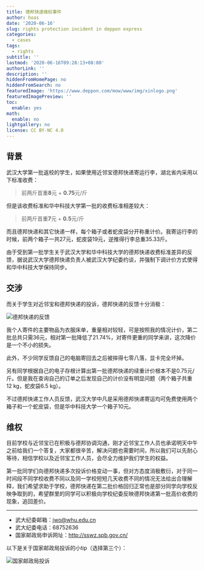 ```yaml
---
title: 德邦快递维权事件
author: hoas
date: '2020-06-16'
slug: rights protection incident in deppon express
categories:
  - cases
tags:
  - rights
subtitle: ''
lastmod: '2020-06-16T09:28:13+08:00'
authorLink: ''
description: ''
hiddenFromHomePage: no
hiddenFromSearch: no
featuredImage: 'https://www.deppon.com/mow/www/img/xinlogo.png'
featuredImagePreview: ''
toc:
  enable: yes
math:
  enable: no
lightgallery: no
license: CC BY-NC 4.0
---
```


## 背景

武汉大学第一批返校的学生，如果使用近邻宝德邦快递寄运行李，湖北省内采用以下标准收费：

<!--more-->

> 前两斤首重**8**元 + **0.75**元/斤

但是该收费标准和华中科技大学第一批的收费标准相差较大：

> 前两斤首重**7**元 + **0.5**元/斤

而且德邦快递和其它快递一样，每个箱子或者蛇皮袋分开称重计价。我寄运行李的时候，前两个箱子一共27元，蛇皮袋19元，逆推得行李总重35.33斤。

由于受到第一批学生关于武汉大学和华中科技大学的德邦快递收费标准差异的反馈，据说武汉大学德邦快递负责人被武汉大学纪委约谈，并强制下调计价方式使得和华中科技大学保持同步。

## 交涉

而关于学生对近邻宝和德邦快递的投诉，德邦快递的反馈十分消极：

![德邦快递的反馈](/images/德邦快递的反馈.png)

我个人寄件的主要物品为衣服床单，重量相对较轻，可是按照我的情况计价，第二批总共只需36元，相对第一批降低了21.74%，对寄件更重的同学来讲，这次降价是一个不小的损失。

此外，不少同学反馈自己的电脑寄回去之后被摔得七零八落，显卡完全坏掉。

另有同学根据自己的电子存根计算出第一批德邦快递的续重计价根本不是0.75元/斤。但是我在查询自己的订单之后发现自己的计价没有明显问题（两个箱子共重12 kg，蛇皮袋6.5 kg）。

不过德邦快递工作人员反馈，武汉大学中凡是采用德邦快递寄运均可免费使用两个箱子和一个蛇皮袋，但是华中科技大学一个箱子10元。

## 维权

目前学校与近邻宝已在积极与德邦协调沟通，刚才近邻宝工作人员也承诺明天中午之前给我们一个答复，大家都很辛苦，解决问题也需要时间，所以我们可以先耐心等待，相信学校以及近邻宝工作人员，会尽全力维护我们学生的权益。

第一批同学们向德邦快递多次投诉价格变动一事，但对方态度消极敷衍，对于同一时间段不同学校收费不同以及同一学校短短几天收费不同的情况无法给出合理解释，我们希望求助于学校，德邦快递在第二批价格回归正常也是部分同学向学校反映争取到的，希望群里的同学可以积极向学校纪委反映德邦快递第一批高价收费的现象，追回差价。

---

- 武大纪委邮箱：jwo@whu.edu.cn 
- 武大纪委电话：68752636
- 国家邮政局申诉网址：http://sswz.spb.gov.cn/

以下是关于国家邮政局投诉的小tip（选择第三个）：

![国家邮政局投诉](/images/国家邮政局投诉.jpg)